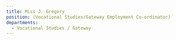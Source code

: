```yaml
---
title: Miss J. Gregory
position: (Vocational Studies/Gateway Employment Co-ordinator)
departments:
  - Vocational Studies / Gateway
---
```

